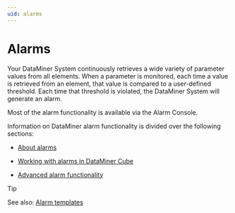 ```yaml
---
uid: alarms
---
```


# Alarms

Your DataMiner System continuously retrieves a wide variety of parameter values from all elements. When a parameter is monitored, each time a value is retrieved from an element, that value is compared to a user-defined threshold. Each time that threshold is violated, the DataMiner System will generate an alarm.

Most of the alarm functionality is available via the Alarm Console.

Information on DataMiner alarm functionality is divided over the following sections:

- [About alarms](About_alarms.md)

- [Working with alarms in DataMiner Cube](Working_with_alarms_in_DataMiner_Cube.md)

- [Advanced alarm functionality](Advanced_alarm_functionality.md)

> [!TIP]
> See also:
> [Alarm templates](xref:Alarm_templates)
